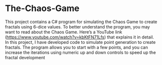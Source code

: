 # The-Chaos-Game
 This project contains a C# program for simulating the Chaos Game to create fractals using 6-dice values. To better understand the program, you may want to read about the Chaos Game. Here’s a YouTube link (https://www.youtube.com/watch?v=kbKtFN71Lfs) that explains it in detail.  In this project, I have developed code to simulate point generation to create fractals. The program allows you to start with a few points, and you can increase the iterations using numeric up and down controls to speed up the fractal development
